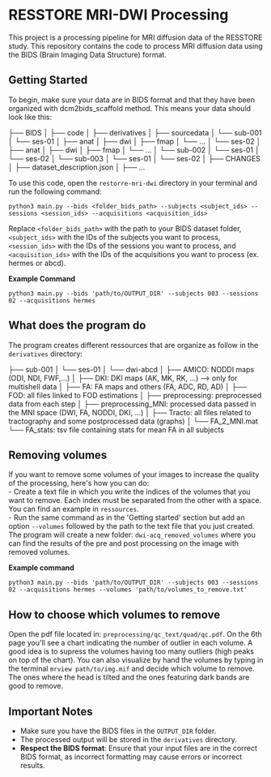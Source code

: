 # RESSTORE MRI-DWI Processing

This project is a processing pipeline for MRI diffusion data of the RESSTORE study. This repository contains the code to process MRI diffusion data using the BIDS (Brain Imaging Data Structure) format.

## Getting Started

To begin, make sure your data are in BIDS format and that they have been organized with dcm2bids_scaffold method. This means your data should look like this:

├── BIDS
│ ├── code
│ ├── derivatives
│ ├── sourcedata
│ └── sub-001
│ 	└── ses-01
│ 		├── anat
│ 		├── dwi
│ 		├── fmap
│ 		└── ...
│ 	└── ses-02
│ 		├── anat
│ 		├── dwi
│ 		├── fmap
│ 		└── ...
│ └── sub-002
│ 	└── ses-01
│ 	└── ses-02
│ └── sub-003
│ 	└── ses-01
│ 	└── ses-02
│ ├── CHANGES
│ ├── dataset_description.json
│ ├── ...

To use this code, open the `restorre-mri-dwi` directory in your terminal and run the following command:
```
python3 main.py --bids <folder_bids_path> --subjects <subject_ids> --sessions <session_ids> --acquisitions <acquisition_ids>
```
Replace `<folder_bids_path>` with the path to your BIDS dataset folder, `<subject_ids>` with the IDs of the subjects you want to process, `<session_ids>` with the IDs of the sessions you want to process, and `<acquisition_ids>` with the IDs of the acquisitions you want to process (ex. hermes or abcd).

**Example Command**
```
python3 main.py --bids 'path/to/OUTPUT_DIR' --subjects 003 --sessions 02 --acquisitions hermes
```

## What does the program do

The program creates different ressources that are organize as follow in the `derivatives` directory:

├── sub-001
│ └── ses-01
│ 	└── dwi-abcd
│ 		├── AMICO: NODDI maps (ODI, NDI, FWF,...)
│ 		├── DKI: DKI maps (AK, MK, RK, ...) --> only for multishell data
│ 		├── FA: FA maps and others (FA, ADC, RD, AD)
│ 		├── FOD: all files linked to FOD estimations
│ 		├── preprocessing: preprocessed data from each step 
│ 		├── preprocessing_MNI: processed data passed in the MNI space (DWI, FA, NODDI, DKI, ...)
│ 		├── Tracto: all files related to tractography and some postprocessed data (graphs)
│ 		└── FA_2_MNI.mat
└── FA_stats: tsv file containing stats for mean FA in all subjects

## Removing volumes

If you want to remove some volumes of your images to increase the quality of the processing, here's how you can do:  
	- Create a text file in which you write the indices of the volumes that you want to remove. Each index must be separated from the other with a space. You can find an example in `ressources`.   
	- Run the same command as in the 'Getting started' section but add an option `--volumes` followed by the path to the text file that you just created. The program will create a new folder: `dwi-acq_removed_volumes` where you can find the results of the pre and post processing on the image with removed volumes.  
	
**Example command**	
```
python3 main.py --bids 'path/to/OUTPUT_DIR' --subjects 003 --sessions 02 --acquisitions hermes --volumes 'path/to/volumes_to_remove.txt'
```


## How to choose which volumes to remove

Open the pdf file located in: `preprocessing/qc_text/quad/qc.pdf`. On the 6th page you'll see a chart indicating the number of outlier in each volume. A good idea is to supress the volumes having too many outliers (high peaks on top of the chart).
You can also visualize by hand the volumes by typing in the terminal `mrview path/to/img.mif` and decide which volume to remove. The ones where the head is tilted and the ones featuring dark bands are good to remove.


## Important Notes

* Make sure you have the BIDS files in the `OUTPUT_DIR` folder.
* The processed output will be stored in the `derivatives` directory.
* **Respect the BIDS format**: Ensure that your input files are in the correct BIDS format, as incorrect formatting may cause errors or incorrect results.

